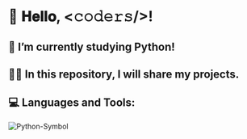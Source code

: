 # 👋 𝐇𝐞𝐥𝐥𝐨, <𝚌𝚘𝚍𝚎𝚛𝚜/>!

## 🌱 I’m currently studying Python!

## 👨‍💻 In this repository, I will share my projects.

## :computer: Languages and Tools:
![Python-Symbol](https://user-images.githubusercontent.com/118696796/211559605-9ec71859-eada-4f47-b67a-8d4e6f823d14.png)
